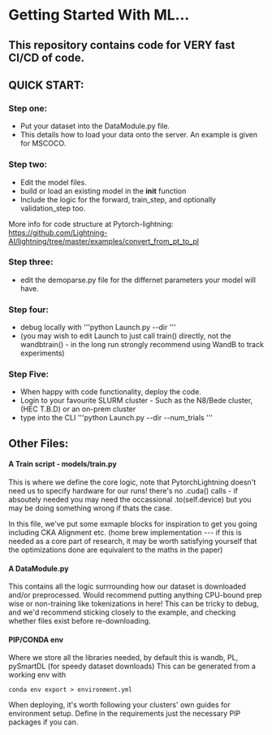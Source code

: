 # Getting Started With ML...


## This repository contains code for VERY fast CI/CD of code. 

## QUICK START: 

### Step one: 
  - Put your dataset into the DataModule.py file.
  - This details how to load your data onto the server. An example is given for MSCOCO.
### Step two:
  - Edit the model files.
  - build or load an existing model in the __init__ function
  - Include the logic for the forward, train_step, and optionally validation_step too.

  More info for code structure at Pytorch-lightning: https://github.com/Lightning-AI/lightning/tree/master/examples/convert_from_pt_to_pl
### Step three:
  - edit the demoparse.py file for the differnet parameters your model will have. 
  
### Step four:
  - debug locally with '''python Launch.py --dir <YOUR DATA LOCATION>''' 
  - (you may wish to edit Launch to just call train() directly, not the wandbtrain() - in the long run strongly recommend using WandB to track experiments)

### Step Five: 
  - When happy with code functionality, deploy the code.
  - Login to your favourite SLURM cluster - Such as the N8/Bede cluster, (HEC T.B.D) or an on-prem cluster
  - type into the CLI '''python Launch.py --dir <SLURM DATA DIR> --num_trials <WhatEverYouFancy>'''


## Other Files: 
#### A Train script - models/train.py 
This is where we define the core logic, note that PytorchLightning doesn't need us to specify hardware for our runs! there's no .cuda() calls - if absoutely needed you may need the occassional .to(self.device) but you may be doing something wrong if thats the case. 

In this file, we've put some exmaple blocks for inspiration to get you going including CKA Alignment etc. (home brew implementation --- if this is needed as a core part of research, it may be worth satisfying yourself that the optimizations done are equivalent to the maths in the paper) 

#### A DataModule.py
This contains all the logic surrrounding how our dataset is downloaded and/or preprocessed. Would recommend putting anything CPU-bound prep wise or non-training like tokenizations in here! This can be tricky to debug, and we'd recommend sticking closely to the example, and checking whether files exist before re-downloading. 

#### PIP/CONDA env
Where we store all the libraries needed, by default this is wandb, PL, pySmartDL (for speedy dataset downloads) 
This can be generated from a working env with 
```
conda env export > environment.yml
```
When deploying, it's worth following your clusters' own guides for environment setup. Define in the requirements just the necessary PIP packages if you can. 



